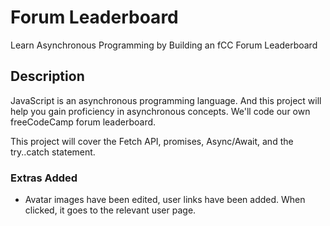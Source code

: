 # Forum Leaderboard
Learn Asynchronous Programming by Building an fCC Forum Leaderboard

## Description
JavaScript is an asynchronous programming language. And this project will help you gain proficiency in asynchronous concepts. We'll code our own freeCodeCamp forum leaderboard.

This project will cover the Fetch API, promises, Async/Await, and the try..catch statement.

### Extras Added 
- Avatar images have been edited, user links have been added. When clicked, it goes to the relevant user page.